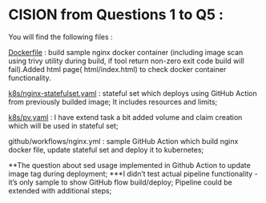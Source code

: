 # CISION from Questions 1 to Q5 :

You will find the following files : 

[Dockerfile](https://github.com/serkan-usta/CISION_Q1_Q5/blob/main/Dockerfile) : build sample nginx docker container (including image scan using trivy utility during build, if tool return non-zero exit code build will fail).Added html page( html/index.html) to check docker container functionality.

[k8s/nginx-statefulset.yaml](https://github.com/serkan-usta/CISION_Q1_Q5/blob/main/k8s/nginx-statefulset.yaml) : stateful set which deploys using GitHub Action from previously builded image; It includes resources and limits;

[k8s/pv.yaml](https://github.com/serkan-usta/CISION_Q1_Q5/blob/main/k8s/pv.yaml) : I have extend task a bit added volume and claim creation which will be used in stateful set;

github/workflows/nginx.yml : sample GitHub Action which build nginx docker file, update stateful set and deploy it to kubernetes;

**The question about sed usage implemented in Github Action to update image tag during deployment;
***I didn’t test actual pipeline functionality - it’s only sample to show GitHub flow build/deploy; Pipeline could be extended with additional steps;
